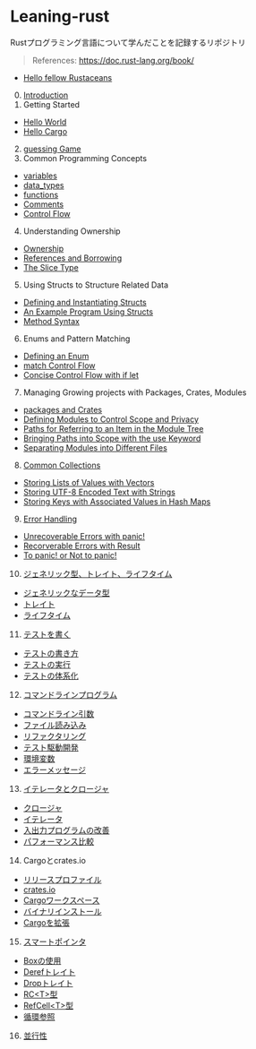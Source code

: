 # Leaning-rust

Rustプログラミング言語について学んだことを記録するリポジトリ

> References: https://doc.rust-lang.org/book/

- [Hello fellow Rustaceans](https://github.com/ittokun/leaning-rust/tree/main/projects/hello_fellow_rustaceans)

0.  [Introduction](https://github.com/ittokun/leaning-rust/tree/main/docs/ch00-00-introduction.md)
1.  Getting Started
   - [Hello World](https://github.com/ittokun/leaning-rust/tree/main/docs/ch01-02-hello-world.md)
   - [Hello Cargo](https://github.com/ittokun/leaning-rust/tree/main/docs/ch01-03-hello-cargo.md)
2.  [guessing Game](https://github.com/ittokun/leaning-rust/tree/main/docs/ch02-00-guessing-game.md)
3.  Common Programming Concepts
   - [variables](https://github.com/ittokun/leaning-rust/tree/main/docs/ch03-01-variables-and-mutability.md)
   - [data_types](https://github.com/ittokun/leaning-rust/tree/main/docs/ch03-02-data-types.md)
   - [functions](https://github.com/ittokun/leaning-rust/tree/main/docs/ch03-03-functions.md)
   - [Comments](https://github.com/ittokun/leaning-rust/tree/main/docs/ch03-04-comments.md)
   - [Control Flow](https://github.com/ittokun/leaning-rust/tree/main/docs/ch03-05-control-flow.md)
4.  Understanding Ownership
   - [Ownership](https://github.com/ittokun/leaning-rust/tree/main/docs/ch04-01-what-is-ownership.md)
   - [References and Borrowing](https://github.com/ittokun/leaning-rust/tree/main/docs/ch04-02-references-and-borrowing.md)
   - [The Slice Type](https://github.com/ittokun/leaning-rust/tree/main/docs/ch04-03-the-slice-type.md)
5.  Using Structs to Structure Related Data
   - [Defining and Instantiating Structs](https://github.com/ittokun/leaning-rust/tree/main/docs/ch05-01-defining-and-instantiating-structs.md)
   - [An Example Program Using Structs](https://github.com/ittokun/leaning-rust/tree/main/docs/ch05-02-an-example-program-using-structs.md)
   - [Method Syntax](https://github.com/ittokun/leaning-rust/tree/main/docs/ch05-03-method-syntax.md)
6.  Enums and Pattern Matching
   - [Defining an Enum](https://github.com/ittokun/leaning-rust/tree/main/docs/ch06-01-defining-an-enum.md)
   - [match Control Flow](https://github.com/ittokun/leaning-rust/tree/main/docs/ch06-02-the-match-control-flow-construct.md)
   - [Concise Control Flow with if let](https://github.com/ittokun/leaning-rust/tree/main/docs/ch06-03-concise-control-flow-with-if-let.md)
7.  Managing Growing projects with Packages, Crates, Modules
   - [packages and Crates](https://github.com/ittokun/leaning-rust/tree/main/docs/ch07-01-packages-and-crates.md)
   - [Defining Modules to Control Scope and Privacy](https://github.com/ittokun/leaning-rust/tree/main/docs/ch07-02-defining-modules-control-scope-privacy.md)
   - [Paths for Referring to an Item in the Module Tree](https://github.com/ittokun/leaning-rust/tree/main/docs/ch07-03-paths-referring-to-item-module-tree.md)
   - [Bringing Paths into Scope with the use Keyword](https://github.com/ittokun/leaning-rust/tree/main/docs/ch07-04-bringing-paths-into-scope-with-the-use-keyword.md)
   - [Separating Modules into Different Files](https://github.com/ittokun/leaning-rust/tree/main/docs/ch07-05-separating-modules-into-different-files.md)
8.  [Common Collections](https://github.com/ittokun/leaning-rust/tree/main/docs/ch08-00-common-collections.md)
   - [Storing Lists of Values with Vectors](https://github.com/ittokun/leaning-rust/tree/main/docs/ch08-01-storing-lists-of-values-with-vectors.md)
   - [Storing UTF-8 Encoded Text with Strings](https://github.com/ittokun/leaning-rust/tree/main/docs/ch08-02-storing-utf8-encoded-text-with-strings.md)
   - [Storing Keys with Associated Values in Hash Maps](https://github.com/ittokun/leaning-rust/tree/main/docs/ch08-03-hash-maps.md)
9.  [Error Handling](https://github.com/ittokun/leaning-rust/tree/main/docs/ch09-00-error-handling.md)
   - [Unrecoverable Errors with panic!](https://github.com/ittokun/leaning-rust/tree/main/docs/ch09-01-panic.md)
   - [Recorverable Errors with Result](https://github.com/ittokun/leaning-rust/tree/main/docs/ch09-02-result.md)
   - [To panic! or Not to panic!](https://github.com/ittokun/leaning-rust/tree/main/docs/ch09-03-panic-or-not-panic.md)
10. [ジェネリック型、トレイト、ライフタイム](https://github.com/ittokun/leaning-rust/tree/main/docs/ch10-00-generics.md)
   - [ジェネリックなデータ型](https://github.com/ittokun/leaning-rust/tree/main/docs/ch10-01-syntax.md)
   - [トレイト](https://github.com/ittokun/leaning-rust/tree/main/docs/ch10-02-trait.md)
   - [ライフタイム](https://github.com/ittokun/leaning-rust/tree/main/docs/ch10-03-lifetime.md)
11. [テストを書く](https://github.com/ittokun/leaning-rust/tree/main/docs/ch11-00-testing.md)
   - [テストの書き方](https://github.com/ittokun/leaning-rust/tree/main/docs/ch11-01-writing-test.md)
   - [テストの実行](https://github.com/ittokun/leaning-rust/tree/main/docs/ch11-02-running-tests.md)
   - [テストの体系化](https://github.com/ittokun/leaning-rust/tree/main/docs/ch11-03-test-organization.md)
12. [コマンドラインプログラム](https://github.com/ittokun/leaning-rust/tree/main/docs/ch12-00-commandline.md)
   - [コマンドライン引数](https://github.com/ittokun/leaning-rust/tree/main/docs/ch12-01-arguments.md)
   - [ファイル読み込み](https://github.com/ittokun/leaning-rust/tree/main/docs/ch12-02-reading-a-file.md)
   - [リファクタリング](https://github.com/ittokun/leaning-rust/tree/main/docs/ch12-03-refactoring.md)
   - [テスト駆動開発](https://github.com/ittokun/leaning-rust/tree/main/docs/ch12-04-testing.md)
   - [環境変数](https://github.com/ittokun/leaning-rust/tree/main/docs/ch12-05-environment-variable.md)
   - [エラーメッセージ](https://github.com/ittokun/leaning-rust/tree/main/docs/ch12-06-error-message.md)
13. [イテレータとクロージャ](https://github.com/ittokun/leaning-rust/tree/main/docs/ch13-00-functional-features.md)
   - [クロージャ](https://github.com/ittokun/leaning-rust/tree/main/docs/ch13-01-closures.md)
   - [イテレータ](https://github.com/ittokun/leaning-rust/tree/main/docs/ch13-02-iterators.md)
   - [入出力プログラムの改善](https://github.com/ittokun/leaning-rust/tree/main/docs/ch13-03-improving-io-project.md)
   - [パフォーマンス比較](https://github.com/ittokun/leaning-rust/tree/main/docs/ch13-04-performance.md)
14. Cargoとcrates.io
   - [リリースプロファイル](https://github.com/ittokun/leaning-rust/tree/main/docs/ch14-01-release-profiles.md)
   - [crates.io](https://github.com/ittokun/leaning-rust/tree/main/docs/ch14-02-crates-io.md)
   - [Cargoワークスペース](https://github.com/ittokun/leaning-rust/tree/main/docs/ch14-03-carge-workspaces.md)
   - [バイナリインストール](https://github.com/ittokun/leaning-rust/tree/main/docs/ch14-04-install-binary.md)
   - [Cargoを拡張](https://github.com/ittokun/leaning-rust/tree/main/docs/ch14-05-extending-cargo.md)
15. [スマートポインタ](https://github.com/ittokun/leaning-rust/tree/main/docs/ch15-00-smart-pointers.md)
   - [Box<T>の使用](https://github.com/ittokun/leaning-rust/tree/main/docs/ch15-01-box-type.md)
   - [Derefトレイト](https://github.com/ittokun/leaning-rust/tree/main/docs/ch15-02-deref-trait.md)
   - [Dropトレイト](https://github.com/ittokun/leaning-rust/tree/main/docs/ch15-03-drop-trait.md)
   - [RC\<T>型](https://github.com/ittokun/leaning-rust/tree/main/docs/ch15-04-rc-type.md)
   - [RefCell\<T>型](https://github.com/ittokun/leaning-rust/tree/main/docs/ch15-05-refcell-type.md)
   - [循環参照](https://github.com/ittokun/leaning-rust/tree/main/docs/ch15-06-reference-cycle.md)
16. [並行性](https://github.com/ittokun/leaning-rust/tree/main/docs/ch16-00-concurrency.md)
